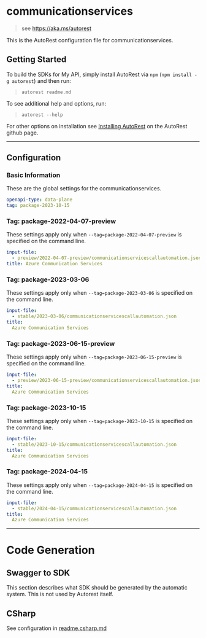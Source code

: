 # communicationservices

> see https://aka.ms/autorest

This is the AutoRest configuration file for communicationservices.

## Getting Started

To build the SDKs for My API, simply install AutoRest via `npm` (`npm install -g autorest`) and then run:

> `autorest readme.md`

To see additional help and options, run:

> `autorest --help`

For other options on installation see [Installing AutoRest](https://aka.ms/autorest/install) on the AutoRest github page.

---

## Configuration

### Basic Information

These are the global settings for the communicationservices.

```yaml
openapi-type: data-plane
tag: package-2023-10-15
```

### Tag: package-2022-04-07-preview

These settings apply only when `--tag=package-2022-04-07-preview` is specified on the command line.

```yaml $(tag) == 'package-2022-04-07-preview'
input-file:
  - preview/2022-04-07-preview/communicationservicescallautomation.json
title: Azure Communication Services
```

### Tag: package-2023-03-06

These settings apply only when `--tag=package-2023-03-06` is specified on the command line.

```yaml $(tag) == 'package-2023-03-06'
input-file:
  - stable/2023-03-06/communicationservicescallautomation.json
title:
  Azure Communication Services
```

### Tag: package-2023-06-15-preview

These settings apply only when `--tag=package-2023-06-15-preview` is specified on the command line.

```yaml $(tag) == 'package-2023-06-15-preview'
input-file:
  - preview/2023-06-15-preview/communicationservicescallautomation.json
title:
  Azure Communication Services
```

### Tag: package-2023-10-15

These settings apply only when `--tag=package-2023-10-15` is specified on the command line.

```yaml $(tag) == 'package-2023-10-15'
input-file:
  - stable/2023-10-15/communicationservicescallautomation.json
title:
  Azure Communication Services
```

### Tag: package-2024-04-15

These settings apply only when `--tag=package-2024-04-15` is specified on the command line.

```yaml $(tag) == 'package-2024-04-15'
input-file:
  - stable/2024-04-15/communicationservicescallautomation.json
title:
  Azure Communication Services
```

---

# Code Generation

## Swagger to SDK

This section describes what SDK should be generated by the automatic system.
This is not used by Autorest itself.

## CSharp

See configuration in [readme.csharp.md](./readme.csharp.md)
